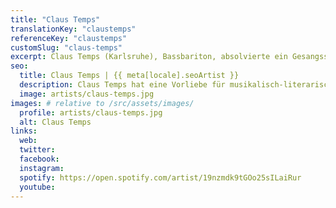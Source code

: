 ```yaml
---
title: "Claus Temps"
translationKey: "claustemps"
referenceKey: "claustemps"
customSlug: "claus-temps"
excerpt: Claus Temps (Karlsruhe), Bassbariton, absolvierte ein Gesangsstudium, seine Ausbildung führte ihn 1993 zu Professor Peter Elkus nach Hamburg und Amsterdam. Er verfügt über eine umfangreiche solistische Konzerttätigkeit mit Schwerpunkt im Bereich Lied und Orato-Rio. Im Bereich des Liedes hat er eine Vorliebe für musikalisch-literarische Programme, die er oft in Zusammenarbeit mit der Pianistin Heike Bleckmann entwickelt. In letzter Zeit waren diese Programme u.a. Heinrich Heine, Nikolaus Lenau und Johann Wolfgang von Goethe gewidmet. Es besteht auch eine enge Zusammenarbeit mit dem Musikwissenschaftler Dr. Joachim Draheim und der Pianistin Ira Maria Witoschynskyj. Es gibt Radio- und CD-Aufnahmen.
seo:
  title: Claus Temps | {{ meta[locale].seoArtist }}
  description: Claus Temps hat eine Vorliebe für musikalisch-literarische Programme, die er oft in Zusammenarbeit mit der Pianistin Heike Bleckmann entwickelt.
  image: artists/claus-temps.jpg
images: # relative to /src/assets/images/
  profile: artists/claus-temps.jpg
  alt: Claus Temps
links:
  web:
  twitter:
  facebook:
  instagram:
  spotify: https://open.spotify.com/artist/19nzmdk9tGOo25sILaiRur
  youtube:
---
```

